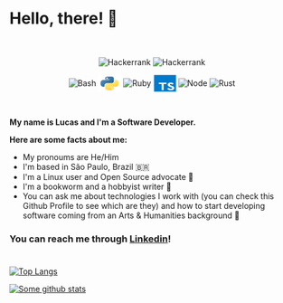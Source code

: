 # **Hello, there!** :wave:
<br>
<p align="center">
<img align="center" alt="Hackerrank" src="https://img.shields.io/badge/TryHackMe-D10000?style=for-the-badge&logo=TryHackMe&logoColor=black" href="https://tryhackme.com/p/lulzlucas">
<img align="center" alt="Hackerrank" src="https://img.shields.io/badge/HackerRank-00EA64?style=for-the-badge&logo=HackerRank&logoColor=black" href="https://www.hackerrank.com/lrafaldini">
</p>
<p align="center">
<img align="center" alt="Bash" height="35" width="35" src="https://raw.githubusercontent.com/jmnote/z-icons/master/svg/bash.svg" href="#">
<img align="center" alt="Python" height="30" width="40" src="https://raw.githubusercontent.com/devicons/devicon/master/icons/python/python-original.svg" href="#">
<img align="center" alt="Ruby" height="25" width="25" src="https://raw.githubusercontent.com/jmnote/z-icons/master/svg/ruby.svg" href="#">
<img align="center" alt="Ts" height="30" width="40" src="https://raw.githubusercontent.com/devicons/devicon/master/icons/typescript/typescript-plain.svg" href="#">
<img align="center" alt="Node" height="33" width="33" src="https://cdn.iconscout.com/icon/free/png-512/node-js-1-1174935.png" href="#">
<img align="center" alt="Rust" src="https://img.shields.io/badge/rust-%23000000.svg?style=for-the-badge&logo=rust&logoColor=white" href="#">
</p>
<br>

**My name is Lucas and I'm a Software Developer.**

**Here are some facts about me:**
- My pronoums are He/Him
- I'm based in São Paulo, Brazil 🇧🇷
- I'm a Linux user and Open Source advocate :penguin:
- I'm a bookworm and a hobbyist writer :book:
- You can ask me about technologies I work with (you can check this Github Profile to see which are they) and how to start developing software coming from an Arts & Humanities background 🎨
 

### You can reach me through [Linkedin](https://www.linkedin.com/in/lucasrafaldini/)!
#

[![Top Langs](https://github-readme-stats.vercel.app/api/top-langs/?username=lucasrafaldini&hide=css,html&theme=dark&layout=compact)](https://lucasrafaldini.github.io/)

[![Some github stats](https://github-readme-stats.vercel.app/api?username=lucasrafaldini&theme=dark&show_icons=true&include_all_commits=true&count_private=true)](https://lucasrafaldini.github.io/)

